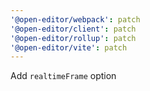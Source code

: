 ```yaml
---
'@open-editor/webpack': patch
'@open-editor/client': patch
'@open-editor/rollup': patch
'@open-editor/vite': patch
---
```


Add `realtimeFrame` option
